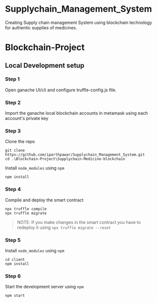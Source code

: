 # Supplychain_Management_System
Creating Supply chain management System using blockchain technology for authentic supplies of medicines.

# Blockchain-Project

## Local Development setup

### Step 1

Open ganache UI/cli and configure truffle-config.js file.

### Step 2

Import the ganache local blockchain accounts in metamask using each account's private key

### Step 3

Clone the repo

```terminal
git clone https://github.com/iparthpawar/Supplychain_Management_System.git
cd .\Blockchain-Project\Supplychain-Medicine-blockchain
```

Install `node_modules` using `npm`

```terminal
npm install
```

### Step 4

Compile and deploy the smart contract

```terminal
npx truffle compile
npx truffle migrate
```

> NOTE: If you make changes in the smart contract you have to redeploy it using `npx truffle migrate --reset`

### Step 5

Install `node_modules` using `npm`

```terminal
cd client
npm install
```

### Step 6

Start the development server using `npm`

```terminal
npm start
```


